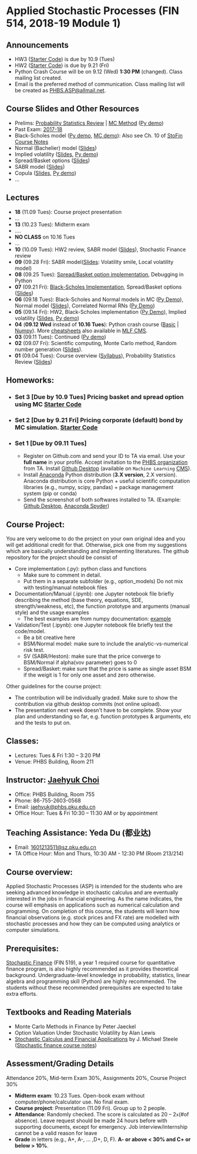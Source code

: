# Applied Stochastic Processes (FIN 514, 2018-19 Module 1)

## Announcements
* HW3 ([Starter Code](py/HW3/TestCode_BasketSpread.ipynb)) is due by 10.9 (Tues)
* HW2 ([Starter Code](py/HW2/HW2.ipynb)) is due by 9.21 (Fri)
* Python Crash Course will be on 9.12 (Wed) **1:30 PM** (changed). Class mailing list created.
* Email is the preferred method of communication. Class mailing list will be created as PHBS.ASP@allmail.net.

## Course Slides and Other Resources
* Prelims: [Probability Statistics Review](files/Prob_Stat_Review.pdf) | [MC Method](files/MCmethod.pdf) ([Py demo](py/MC_Demo.ipynb))
* Past Exam: [2017-18](files/ASP2017_Midterm.pdf)
* Black-Scholes model ([Py demo](py/BlackScholes_ImpliedVol.ipynb), [MC demo](py/BlackScholes_MC.ipynb)): Also see Ch. 10 of [StoFin Course Notes](https://github.com/PHBS/2017.M3.StoFin/blob/master/files/SCFA_Notes.pdf)
* Normal (Bachelier) model ([Slides](files/Normal_Model.pdf))
* Implied volatility ([Slides](files/ImpVol.pdf), [Py demo](py/BlackScholes_ImpliedVol.ipynb))
* Spread/Basket options ([Slides](files/SpreadBasketOption.pdf))
* SABR model ([Slides](files/SABRmodel.pdf))
* Copula ([Slides](files/Copula.pdf), [Py demo](py/Demo_Copula.ipynb))
* ...


## Lectures
* __18__ (11.09 Tues): Course project presentation
* ...
* __13__ (10.23 Tues): Midterm exam
* ....
* __NO CLASS__ on 10.16 Tues
* ...
* __10__ (10.09 Tues): HW2 review, SABR model ([Slides](files/SABRmodel.pdf)), Stochastic Finance review
* __09__ (09.28 Fri): SABR model([Slides](files/SABRmodel.pdf): Volatility smile, Local volatility model)
* __08__ (09.25 Tues): [Spread/Basket option implementation](py/TestCode_BasketSpread.ipynb), Debugging in Python
* __07__ (09.21 Fri): [Black-Scholes Implementation](https://github.com/PHBS-2017-ASP-Classroom/BSMmodel_Base), Spread/Basket options ([Slides](files/SpreadBasketOption.pdf))
* __06__ (09.18 Tues): Black-Scholes and Normal models in MC ([Py Demo](py/BlackScholes_MC.ipynb)), Normal model ([Slides](files/Normal_Model.pdf)), Correlated Normal RNs ([Py Demo](py/CorrelatedNormals_Demo.ipynb))
* __05__ (09.14 Fri): HW2, Black-Scholes implementation ([Py Demo](py/BlackScholes_FunctionVsClass.ipynb)), Implied volatility ([Slides](files/ImpVol.pdf), [Py demo](py/BlackScholes_ImpliedVol.ipynb))
* __04__ (__09.12 Wed__ instead of __10.16 Tues__): Python crash course ([Basic](py/PythonCrashCourse_Derek_Banas.ipynb) | [Numpy](py/PythonCrashCourse_Numpy.ipynb)).  More [cheatsheets](https://ehmatthes.github.io/pcc/cheatsheets/README.html) also available in [MLF CMS](http://cms.phbs.pku.edu.cn/claroline/document/document.php?cidReset=true&cidReq=FN570).
* __03__ (09.11 Tues): Continued ([Py demo](py/MC_Demo.ipynb))
* __02__ (09.07 Fri): Scientific computing, Monte Carlo method, Random number generation ([Slides](files/MCmethod.pdf)). 
* __01__ (09.04 Tues): Course overview ([Syllabus](files/syllabus.pdf)), Probability Statistics Review ([Slides](files/Prob_Stat_Review.pdf))

## Homeworks:
* ### __Set 3__ [Due by 10.9 Tues] Pricing basket and spread option using MC [Starter Code](py/HW3/TestCode_BasketSpread.ipynb)
* ### __Set 2__ [Due by 9.21 Fri] Pricing corporate (default) bond by MC simulation. [Starter Code](py/HW2/HW2.ipynb)

* ### __Set 1__ [Due by 09.11 Tues]
  * Register on Github.com and send your ID to TA via email. Use your __full name__ in your profile. Accept invitation to the [PHBS organization](https://github.com/orgs/PHBS/people) from TA. Install [Github Desktop](https://desktop.github.com/) (available on `Machine Learning` [CMS](http://cms.phbs.pku.edu.cn/claroline/course/index.php?cid=FN570)). 
  * Install [Anaconda](https://www.anaconda.com/download/) Python distribution (__3.X version__, 2.X version). Anaconda distribution is core Python + useful scientific computation libraries (e.g., numpy, scipy, pandas) + package management system (pip or conda)
  * Send the screenshot of both softwares installed to TA. (Example: [Github Desktop](files/Choi_Jaehyuk_Github.png), [Anaconda Spyder](files/Choi_Jaehyuk_Python.png))

## Course Project:

You are very welcome to do the project on your own original idea and you will get additional credit for that. Otherwise, pick one from my suggestions which are basically understanding and implementing literatures. The github repository for the project should be consist of

* Core implementation (.py): python class and functions
  * Make sure to comment in detail.
  * Put them in a separate subfolder (e.g., option_models) Do not mix with testing/manual notebook files
* Documentation/Manual (.ipynb): one Jupyter notebook file briefly describing the method (base theory, equations, SDE, strength/weakness, etc), the function prototype and arguments (manual style) and the usage examples
  * The best examples are from numpy documentation: [example](https://docs.scipy.org/doc/numpy-1.10.1/reference/routines.polynomials.hermite.html)
* Validation/Test (.ipynb): one Jupyter notebook file briefly test the code/model.
  * Be a bit creative here
  * BSM/Normal model: make sure to include the analytic-vs-numerical risk test.
  * SV (SABR/Heston): make sure that the price converge to BSM/Normal if alpha(vov parameter) goes to 0
  * Spread/Basket: make sure that the price is same as single asset BSM if the weigit is 1 for only one asset and zero otherwise.
  
Other guidelines for the course project:
* The contribution will be individually graded. Make sure to show the contribution via github desktop commits (not online upload).
* The presentation next week doesn't have to be complete. Show your plan and understanding so far, e.g. function prototypes & arguments, etc and the tests to put on.

## Classes: 
* Lectures: Tues & Fri 1:30 – 3:20 PM
* Venue: PHBS Building, Room 211

## Instructor: [Jaehyuk Choi](http://www.jaehyukchoi.net/phbs_en)
* Office: PHBS Building, Room 755
* Phone: 86-755-2603-0568
* Email: jaehyuk@phbs.pku.edu.cn
* Office Hour: Tues & Fri 10:30 – 11:30 AM or by appointment

## Teaching Assistance: Yeda Du (都业达)
* Email: 1601213511@sz.pku.edu.cn
* TA Office Hour: Mon and Thurs, 10:30 AM - 12:30 PM (Room 213/214)

## Course overview: 
Applied Stochastic Processes (ASP) is intended for the students who are
seeking advanced knowledge in stochastic calculus and are eventually interested in the jobs in
financial engineering. As the name indicates, the course will emphasis on applications such as
numerical calculation and programming. On completion of this course, the students will learn
how financial observations (e.g. stock prices and FX rate) are modelled with stochastic
processes and how they can be computed using analytics or computer simulations.

## Prerequisites: 
[Stochastic Finance](https://github.com/PHBS/2017.M3.StoFin) (FIN 519), a year 1 required course for quantitative finance program, is also highly recommended as it provides theoretical background. Undergraduate-level knowledge in probability, statistics, linear algebra and programming skill (Python) are highly recommended. The students without these recommended prerequisites are expected to take extra efforts.

##  Textbooks and Reading Materials
* Monte Carlo Methods in Finance by Peter Jaeckel
* Option Valuation Under Stochastic Volatility by Alan Lewis
* [Stochastic Calculus and Financial Applications](http://www-stat.wharton.upenn.edu/~steele/StochasticCalculus.html) by J. Michael Steele
([Stochastic finance course notes](https://github.com/PHBS/2016.M3.StoFin/blob/master/files/Notes%20Steele.pdf))

## Assessment/Grading Details
Attendance 20%, Mid-term Exam 30%, Assignments 20%, Course Project 30%
* __Midterm exam__: 10.23 Tues. Open-book exam without computer/phone/calculator use. No final exam.
* __Course project__: Presentation (11.09 Fri). Group up to 2 people.
* __Attendance__: Randomly checked. The score is calculated as 20 – 2`x`(#of absence). Leave request should be made 24 hours before with supporting documents, except for emergency. Job interview/internship cannot be a valid reason for leave
* __Grade__ in letters (e.g., A+, A-, ... ,D+, D, F). __A- or above < 30% and C+ or below > 10%__.
